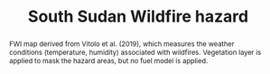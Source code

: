 ---
schema: rdl
title: South Sudan Wildfire hazard
organization: GFDRR
filename: hzd-ssd-wf
resources:
  - name: South Sudan Fire Water Index
    aggregation_type: Grid
    format:
      - Geotiff
    resource_description: >-
      FWI map derived from Vitolo et al. (2019), which measures the weather
      conditions (temperature, humidity) associated with wildfires.
      Vegetation layer is applied to mask the hazard areas, but no fuel model is applied.
    h-res: '77 km'
    epsg: 4326 (WGS84)
    url: >-
      https://rdl-jkan-datasets.s3-ap-southeast-2.amazonaws.com/hazard/hzd-ssd-wf-fwi_veg.zip
category:
  - Hazard
abstract: >-
  FWI map derived from Vitolo et al. (2019), which measures the weather
  conditions (temperature, humidity) associated with wildfires.
  Vegetation layer is applied to mask the hazard areas, but no fuel model is applied.
notes: ''
source: Vitolo et al.
model_date: '2019'
version: ''
purpose: >-
  The results of the analysis contribute to the production of knowledge for
  disaster risk management (DRM) to support the World Bank’s operational teams
  in their in-country engagements. Specifcally, the key fndings of this study
  allow to rank South Sudan states in terms of natural disasters risk, and to
  identify the most critical components for each area. The output of this
  assessment includes a geodatabase which contains both the key primary data and
  all the resulting maps produced by the analysis, allowing risk analysts and
  managers to explore them in detail using GIS software.
project: 'Disasters, conflict, and displacement: Intersectional risks in South Sudan'
biblio_title: >-
  World Bank (2020) - Disasters, conflict, and displacement: Intersectional
  risks in South Sudan
biblio_url: 'https://doi.org/10.1038/sdata.2019.32'
geo_coverage:
  - SSD
license: 'https://creativecommons.org/licenses/by/4.0/'
maintainer: GFDRR
maintainer_email: contact@riskdatalibrary.org
hazard_type:
  - WF
analysis_type: Probabilistic
geo_area: ''
time_start: ''
time_end: ''
time_span: ''
time_year: ''
calculation_method: Simulated
frequency_type:
  - Probability of Exceedence
return_period: ''
occurrence_time_start: '1980'
occurrence_time_end: '2018'
occurrence_time_span: '40 years'
description: ''
process_type:
  - WFI
imt:
  - FWI
data_uncertainty: ''
---